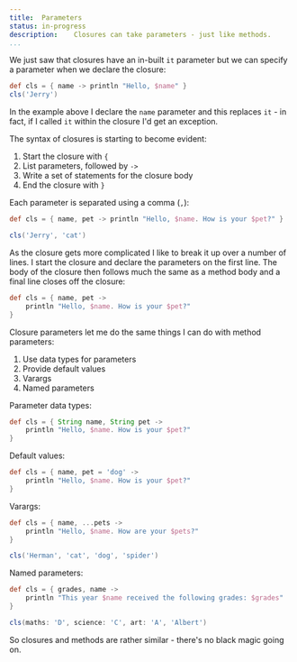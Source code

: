 ```yaml
---
title:	Parameters
status:	in-progress
description:	Closures can take parameters - just like methods.
...
```


We just saw that closures have an in-built `it` parameter but we can specify a parameter when we declare the closure:

```groovy
def cls = { name -> println "Hello, $name" }
cls('Jerry')
```

In the example above I declare the `name` parameter and this replaces `it` - in fact, if I called `it` within the closure I'd get an exception. 

The syntax of closures is starting to become evident:

1. Start the closure with `{`
2. List parameters, followed by `->` 
3. Write a set of statements for the closure body
4. End the closure with `}`

Each parameter is separated using a comma (`,`):

```groovy
def cls = { name, pet -> println "Hello, $name. How is your $pet?" }

cls('Jerry', 'cat')
```


As the closure gets more complicated I like to break it up over a number of lines. I start the closure and declare the parameters on the first line. The body of the closure then follows much the same as a method body and a final line closes off the closure:

```groovy
def cls = { name, pet -> 
    println "Hello, $name. How is your $pet?"
}
```


Closure parameters let me do the same things I can do with method parameters:

1. Use data types for parameters
2. Provide default values
3. Varargs
4. Named parameters

Parameter data types:

```groovy
def cls = { String name, String pet -> 
    println "Hello, $name. How is your $pet?"
}
```

Default values:

```groovy
def cls = { name, pet = 'dog' -> 
    println "Hello, $name. How is your $pet?"
}
```

Varargs:

```groovy
def cls = { name, ...pets -> 
    println "Hello, $name. How are your $pets?"
}

cls('Herman', 'cat', 'dog', 'spider')
```

Named parameters:

```groovy
def cls = { grades, name -> 
    println "This year $name received the following grades: $grades"
}

cls(maths: 'D', science: 'C', art: 'A', 'Albert')
```

So closures and methods are rather similar - there's no black magic going on. 